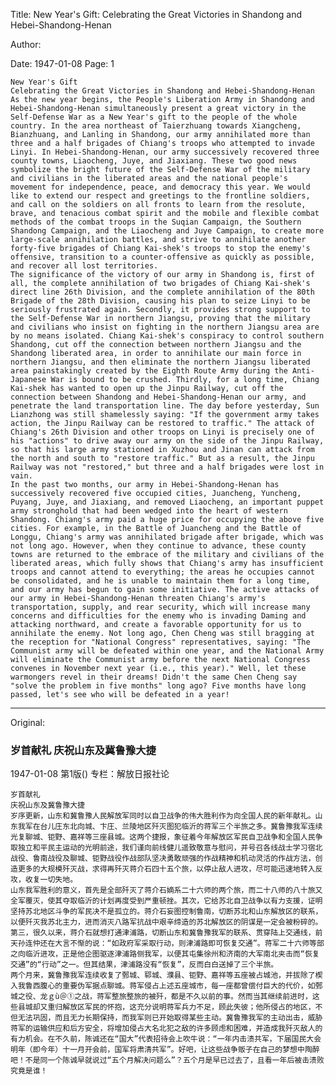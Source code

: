 Title: New Year's Gift: Celebrating the Great Victories in Shandong and Hebei-Shandong-Henan

Author:

Date: 1947-01-08
Page: 1

    New Year's Gift
    Celebrating the Great Victories in Shandong and Hebei-Shandong-Henan
    As the new year begins, the People's Liberation Army in Shandong and Hebei-Shandong-Henan simultaneously present a great victory in the Self-Defense War as a New Year's gift to the people of the whole country. In the area northeast of Taierzhuang towards Xiangcheng, Bianzhuang, and Lanling in Shandong, our army annihilated more than three and a half brigades of Chiang's troops who attempted to invade Linyi. In Hebei-Shandong-Henan, our army successively recovered three county towns, Liaocheng, Juye, and Jiaxiang. These two good news symbolize the bright future of the Self-Defense War of the military and civilians in the liberated areas and the national people's movement for independence, peace, and democracy this year. We would like to extend our respect and greetings to the frontline soldiers, and call on the soldiers on all fronts to learn from the resolute, brave, and tenacious combat spirit and the mobile and flexible combat methods of the combat troops in the Suqian Campaign, the Southern Shandong Campaign, and the Liaocheng and Juye Campaign, to create more large-scale annihilation battles, and strive to annihilate another forty-five brigades of Chiang Kai-shek's troops to stop the enemy's offensive, transition to a counter-offensive as quickly as possible, and recover all lost territories.
    The significance of the victory of our army in Shandong is, first of all, the complete annihilation of two brigades of Chiang Kai-shek's direct line 26th Division, and the complete annihilation of the 80th Brigade of the 28th Division, causing his plan to seize Linyi to be seriously frustrated again. Secondly, it provides strong support to the Self-Defense War in northern Jiangsu, proving that the military and civilians who insist on fighting in the northern Jiangsu area are by no means isolated. Chiang Kai-shek's conspiracy to control southern Shandong, cut off the connection between northern Jiangsu and the Shandong liberated area, in order to annihilate our main force in northern Jiangsu, and then eliminate the northern Jiangsu liberated area painstakingly created by the Eighth Route Army during the Anti-Japanese War is bound to be crushed. Thirdly, for a long time, Chiang Kai-shek has wanted to open up the Jinpu Railway, cut off the connection between Shandong and Hebei-Shandong-Henan our army, and penetrate the land transportation line. The day before yesterday, Sun Lianzhong was still shamelessly saying: "If the government army takes action, the Jinpu Railway can be restored to traffic." The attack of Chiang's 26th Division and other troops on Linyi is precisely one of his "actions" to drive away our army on the side of the Jinpu Railway, so that his large army stationed in Xuzhou and Jinan can attack from the north and south to "restore traffic." But as a result, the Jinpu Railway was not "restored," but three and a half brigades were lost in vain.
    In the past two months, our army in Hebei-Shandong-Henan has successively recovered five occupied cities, Juancheng, Yuncheng, Puyang, Juye, and Jiaxiang, and removed Liaocheng, an important puppet army stronghold that had been wedged into the heart of western Shandong. Chiang's army paid a huge price for occupying the above five cities. For example, in the Battle of Juancheng and the Battle of Longgu, Chiang's army was annihilated brigade after brigade, which was not long ago. However, when they continue to advance, these county towns are returned to the embrace of the military and civilians of the liberated areas, which fully shows that Chiang's army has insufficient troops and cannot attend to everything; the areas he occupies cannot be consolidated, and he is unable to maintain them for a long time, and our army has begun to gain some initiative. The active attacks of our army in Hebei-Shandong-Henan threaten Chiang's army's transportation, supply, and rear security, which will increase many concerns and difficulties for the enemy who is invading Daming and attacking northward, and create a favorable opportunity for us to annihilate the enemy. Not long ago, Chen Cheng was still bragging at the reception for "National Congress" representatives, saying: "The Communist army will be defeated within one year, and the National Army will eliminate the Communist army before the next National Congress convenes in November next year (i.e., this year)." Well, let these warmongers revel in their dreams! Didn't the same Chen Cheng say "solve the problem in five months" long ago? Five months have long passed, let's see who will be defeated in a year!



<hr /> 

Original: 


### 岁首献礼  庆祝山东及冀鲁豫大捷

1947-01-08
第1版()
专栏：解放日报社论

    岁首献礼
    庆祝山东及冀鲁豫大捷
    岁序更新，山东和冀鲁豫人民解放军同时以自卫战争的伟大胜利作为向全国人民的新年献礼。山东我军在台儿庄东北向城、卞庄、兰陵地区歼灭图犯临沂的蒋军三个半旅之多。冀鲁豫我军连续光复聊城、钜野、嘉祥等三座县城。这两个捷报，象征着今年解放区军民自卫战争和全国人民争取独立和平民主运动的光明前途，我们谨向前线健儿遥致敬意与慰问，并号召各线战士学习宿北战役、鲁南战役及聊城、钜野战役作战部队坚决勇敢顽强的作战精神和机动灵活的作战方法，创造更多的大规模歼灭战，求得再歼灭蒋介石四十五个旅，以停止敌人进攻，尽可能迅速地转入反攻，收复一切失地。
    山东我军胜利的意义，首先是全部歼灭了蒋介石嫡系二十六师的两个旅，而二十八师的八十旅又全军覆灭，使其夺取临沂的计划再度受到严重顿挫。其次，它给苏北自卫战争以有力支援，证明坚持苏北地区斗争的军民决不是孤立的。蒋介石妄图控制鲁南，切断苏北和山东解放区的联系，以便歼灭我苏北主力，进而消灭八路军抗战中艰辛缔造的苏北解放区的阴谋是一定会被粉碎的。第三，很久以来，蒋介石就想打通津浦路，切断山东和冀鲁豫我军的联系、贯穿陆上交通线，前天孙连仲还在大言不惭的说：“如政府军采取行动，则津浦路即可恢复交通”。蒋军二十六师等部之向临沂进攻，正是他企图驱逐津浦路侧我军，以便其屯集徐州和济南的大军南北夹击而“恢复交通”的“行动”之一。但其结果，津浦路没有“恢复”，反而白白送掉了三个半旅。
    两个月来，冀鲁豫我军连续收复了鄄城、郓城、濮县、钜野、嘉祥等五座被占城池，并拔除了楔入我鲁西腹心的重要伪军据点聊城。蒋军侵占上述五座城市，每一座都曾偿付巨大的代价，如鄄城之役、龙ｇù＠①之战，蒋军整旅整旅的被歼，都是不久以前的事。然而当其继续前进时，这些县城却又重归解放区军民的怀抱，这充分说明蒋军兵力不足，顾此失彼；他所侵占的地区，不但无法巩固，而且无力长期保持，而我军则已开始取得某些主动。冀鲁豫我军的主动出击，威胁蒋军的运输供应和后方安全，将增加侵占大名北犯之敌的许多顾虑和困难，并造成我歼灭敌人的有力机会。在不久前，陈诚还在“国大”代表招待会上吹牛说：“一年内击溃共军，下届国民大会明年（即今年）十一月开会前，国军将肃清共军”。好吧，让这些战争贩子在自己的梦想中陶醉吧！不是同一个陈诚早就说过“五个月解决问题么”？五个月是早已过去了，且看一年后被击溃败究竟是谁！
